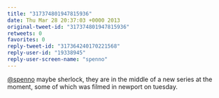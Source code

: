 ```yaml
---
title: "317374801947815936"
date: Thu Mar 28 20:37:03 +0000 2013
original-tweet-id: "317374801947815936"
retweets: 0
favorites: 0
reply-tweet-id: "317364240170221568"
reply-user-id: "19338945"
reply-user-screen-name: "spenno"
---
```

<a href="https://twitter.com/spenno">@spenno</a> maybe sherlock, they are in the middle of a new series at the moment, some of which was filmed in newport on tuesday.
